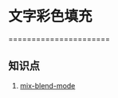 # 文字彩色填充
======================
## 知识点
1. [mix-blend-mode](https://developer.mozilla.org/en-US/docs/Web/CSS/mix-blend-mode)